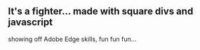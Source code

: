 ## It's a fighter... made with square divs and javascript

showing off Adobe Edge skills, fun fun fun...